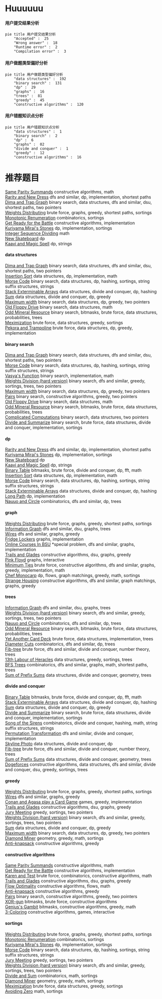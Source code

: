 # Huuuuuu
<!-- tabs:start -->
#### **用户提交结果分析**

```mermaid
pie title 用户提交结果分析
    "Accepted" :  25
    "Wrong answer" :  18
    "Runtime error" :  2
    "Compilation error" :  3
```
#### **用户做题类型偏好分析**

```mermaid
pie title 用户做题类型偏好分析
    "data structures" :  192
    "binary search" :  131
    "dp" :  29
    "graphs" :  16
    "trees" :  81
    "greedy" :  45
    "constructive algorithms" :  120
```
#### **用户错题知识点分析**

```mermaid
pie title 用户错题知识点分析
    "data structures" :  1
    "binary search" :  2
    "dp" :  6
    "graphs" :  02
    "divide and conquer" :  1
    "greedy" :  12
    "constructive algorithms" :  16
```
<!-- tabs:end -->
# 推荐题目
[Same Parity Summands](http://codeforces.com/problemset/problem/1352/B)		constructive algorithms,
                        math		  
[Rarity and New Dress](http://codeforces.com/problemset/problem/1393/D)		dfs and similar,
                        dp,
                        implementation,
                        shortest paths		  
[Dima and Trap Graph](http://codeforces.com/problemset/problem/366/D)		binary search,
                        data structures,
                        dfs and similar,
                        dsu,
                        shortest paths,
                        two pointers		  
[Weights Distributing](http://codeforces.com/problemset/problem/1343/E)		brute force,
                        graphs,
                        greedy,
                        shortest paths,
                        sortings		  
[Monotonic Renumeration](http://codeforces.com/problemset/problem/1102/E)		combinatorics,
                        sortings		  
[Get Ready for the Battle](http://codeforces.com/problemset/problem/1119/G)		constructive algorithms,
                        implementation		  
[Kuriyama Mirai's Stones](http://codeforces.com/problemset/problem/433/B)		dp,
                        implementation,
                        sortings		  
[Integer Sequence Dividing](http://codeforces.com/problemset/problem/1102/A)		math		  
[New Skateboard](http://codeforces.com/problemset/problem/628/B)		dp		  
[Kaavi and Magic Spell](http://codeforces.com/problemset/problem/1336/C)		dp,
                        strings		  
<!-- tabs:start -->
#### **data structures**
[Dima and Trap Graph](http://codeforces.com/problemset/problem/366/D)		binary search,
                        data structures,
                        dfs and similar,
                        dsu,
                        shortest paths,
                        two pointers		  
[Insertion Sort](http://codeforces.com/problemset/problem/362/C)		data structures,
                        dp,
                        implementation,
                        math		  
[Morse Code](http://codeforces.com/problemset/problem/1129/C)		binary search,
                        data structures,
                        dp,
                        hashing,
                        sortings,
                        string suffix structures,
                        strings		  
[Stack Exterminable Arrays](https://codeforces.com/contest/1240/problem/D)		data structures,
                        divide and conquer,
                        dp,
                        hashing		  
[Sum](http://codeforces.com/problemset/problem/1442/D)		data structures,
                        divide and conquer,
                        dp,
                        greedy		  
[Maximum width](http://codeforces.com/problemset/problem/1492/C)		binary search,
                        data structures,
                        dp,
                        greedy,
                        two pointers		  
[Old Floppy Drive](http://codeforces.com/problemset/problem/1490/G)		binary search,
                        data structures,
                        math		  
[Odd Mineral Resource](http://codeforces.com/problemset/problem/1479/D)		binary search,
                        bitmasks,
                        brute force,
                        data structures,
                        probabilities,
                        trees		  
[Meximization](http://codeforces.com/problemset/problem/1497/A)		brute force,
                        data structures,
                        greedy,
                        sortings		  
[Pekora and Trampoline](http://codeforces.com/problemset/problem/1491/C)		brute force,
                        data structures,
                        dp,
                        greedy,
                        implementation		  
#### **binary search**
[Dima and Trap Graph](http://codeforces.com/problemset/problem/366/D)		binary search,
                        data structures,
                        dfs and similar,
                        dsu,
                        shortest paths,
                        two pointers		  
[Morse Code](http://codeforces.com/problemset/problem/1129/C)		binary search,
                        data structures,
                        dp,
                        hashing,
                        sortings,
                        string suffix structures,
                        strings		  
[Vasya's Function](http://codeforces.com/problemset/problem/837/E)		binary search,
                        implementation,
                        math		  
[Weights Division (hard version)](http://codeforces.com/problemset/problem/1399/E2)		binary search,
                        dfs and similar,
                        greedy,
                        sortings,
                        trees,
                        two pointers		  
[Maximum width](http://codeforces.com/problemset/problem/1492/C)		binary search,
                        data structures,
                        dp,
                        greedy,
                        two pointers		  
[Pairs](http://codeforces.com/problemset/problem/1463/D)		binary search,
                        constructive algorithms,
                        greedy,
                        two pointers		  
[Old Floppy Drive](http://codeforces.com/problemset/problem/1490/G)		binary search,
                        data structures,
                        math		  
[Odd Mineral Resource](http://codeforces.com/problemset/problem/1479/D)		binary search,
                        bitmasks,
                        brute force,
                        data structures,
                        probabilities,
                        trees		  
[Complicated Computations](http://codeforces.com/problemset/problem/1436/E)		binary search,
                        data structures,
                        two pointers		  
[Divide and Summarize](http://codeforces.com/problemset/problem/1461/D)		binary search,
                        brute force,
                        data structures,
                        divide and conquer,
                        implementation,
                        sortings		  
#### **dp**
[Rarity and New Dress](http://codeforces.com/problemset/problem/1393/D)		dfs and similar,
                        dp,
                        implementation,
                        shortest paths		  
[Kuriyama Mirai's Stones](http://codeforces.com/problemset/problem/433/B)		dp,
                        implementation,
                        sortings		  
[New Skateboard](http://codeforces.com/problemset/problem/628/B)		dp		  
[Kaavi and Magic Spell](http://codeforces.com/problemset/problem/1336/C)		dp,
                        strings		  
[Binary Table](https://codeforces.com/contest/663/problem/E)		bitmasks,
                        brute force,
                        divide and conquer,
                        dp,
                        fft,
                        math		  
[Insertion Sort](http://codeforces.com/problemset/problem/362/C)		data structures,
                        dp,
                        implementation,
                        math		  
[Morse Code](http://codeforces.com/problemset/problem/1129/C)		binary search,
                        data structures,
                        dp,
                        hashing,
                        sortings,
                        string suffix structures,
                        strings		  
[Stack Exterminable Arrays](https://codeforces.com/contest/1240/problem/D)		data structures,
                        divide and conquer,
                        dp,
                        hashing		  
[Long Path](http://codeforces.com/problemset/problem/407/B)		dp,
                        implementation		  
[Nauuo and Circle](https://codeforces.com/contest/1173/problem/D)		combinatorics,
                        dfs and similar,
                        dp,
                        trees		  
#### **graph**
[Weights Distributing](http://codeforces.com/problemset/problem/1343/E)		brute force,
                        graphs,
                        greedy,
                        shortest paths,
                        sortings		  
[Information Graph](http://codeforces.com/problemset/problem/466/E)		dfs and similar,
                        dsu,
                        graphs,
                        trees		  
[Wires](http://codeforces.com/problemset/problem/1250/N)		dfs and similar,
                        graphs,
                        greedy		  
[Fridge Lockers](http://codeforces.com/problemset/problem/1255/B)		graphs,
                        implementation		  
[Online Courses In BSU](http://codeforces.com/problemset/problem/770/C)		*special problem,
                        dfs and similar,
                        graphs,
                        implementation		  
[Trails and Glades](http://codeforces.com/problemset/problem/209/C)		constructive algorithms,
                        dsu,
                        graphs,
                        greedy		  
[Pink Floyd](http://codeforces.com/problemset/problem/1142/E)		graphs,
                        interactive		  
[Minimum Ties](http://codeforces.com/problemset/problem/1487/C)		brute force,
                        constructive algorithms,
                        dfs and similar,
                        graphs,
                        greedy,
                        implementation,
                        math		  
[Chef Monocarp](http://codeforces.com/problemset/problem/1437/C)		dp,
                        flows,
                        graph matchings,
                        greedy,
                        math,
                        sortings		  
[Strange Housing](http://codeforces.com/problemset/problem/1470/D)		constructive algorithms,
                        dfs and similar,
                        graph matchings,
                        graphs,
                        greedy		  
#### **trees**
[Information Graph](http://codeforces.com/problemset/problem/466/E)		dfs and similar,
                        dsu,
                        graphs,
                        trees		  
[Weights Division (hard version)](http://codeforces.com/problemset/problem/1399/E2)		binary search,
                        dfs and similar,
                        greedy,
                        sortings,
                        trees,
                        two pointers		  
[Nauuo and Circle](https://codeforces.com/contest/1173/problem/D)		combinatorics,
                        dfs and similar,
                        dp,
                        trees		  
[Odd Mineral Resource](http://codeforces.com/problemset/problem/1479/D)		binary search,
                        bitmasks,
                        brute force,
                        data structures,
                        probabilities,
                        trees		  
[Yet Another Card Deck](http://codeforces.com/problemset/problem/1511/C)		brute force,
                        data structures,
                        implementation,
                        trees		  
[Diameter Cuts](http://codeforces.com/problemset/problem/1499/F)		combinatorics,
                        dfs and similar,
                        dp,
                        trees		  
[Fib-tree](http://codeforces.com/problemset/problem/1491/E)		brute force,
                        dfs and similar,
                        divide and conquer,
                        number theory,
                        trees		  
[13th Labour of Heracles](http://codeforces.com/problemset/problem/1466/D)		data structures,
                        greedy,
                        sortings,
                        trees		  
[BFS Trees](http://codeforces.com/problemset/problem/1495/D)		combinatorics,
                        dfs and similar,
                        graphs,
                        math,
                        shortest paths,
                        trees		  
[Sum of Prefix Sums](http://codeforces.com/problemset/problem/1303/G)		data structures,
                        divide and conquer,
                        geometry,
                        trees		  
#### **divide and conquer**
[Binary Table](https://codeforces.com/contest/663/problem/E)		bitmasks,
                        brute force,
                        divide and conquer,
                        dp,
                        fft,
                        math		  
[Stack Exterminable Arrays](https://codeforces.com/contest/1240/problem/D)		data structures,
                        divide and conquer,
                        dp,
                        hashing		  
[Sum](http://codeforces.com/problemset/problem/1442/D)		data structures,
                        divide and conquer,
                        dp,
                        greedy		  
[Divide and Summarize](http://codeforces.com/problemset/problem/1461/D)		binary search,
                        brute force,
                        data structures,
                        divide and conquer,
                        implementation,
                        sortings		  
[Song of the Sirens](http://codeforces.com/problemset/problem/1466/G)		combinatorics,
                        divide and conquer,
                        hashing,
                        math,
                        string suffix structures,
                        strings		  
[Permutation Transformation](http://codeforces.com/problemset/problem/1490/D)		dfs and similar,
                        divide and conquer,
                        implementation		  
[Skyline Photo](https://codeforces.com/contest/1483/problem/C)		data structures,
                        divide and conquer,
                        dp		  
[Fib-tree](http://codeforces.com/problemset/problem/1491/E)		brute force,
                        dfs and similar,
                        divide and conquer,
                        number theory,
                        trees		  
[Sum of Prefix Sums](http://codeforces.com/problemset/problem/1303/G)		data structures,
                        divide and conquer,
                        geometry,
                        trees		  
[Dogeforces](http://codeforces.com/problemset/problem/1494/D)		constructive algorithms,
                        data structures,
                        dfs and similar,
                        divide and conquer,
                        dsu,
                        greedy,
                        sortings,
                        trees		  
#### **greedy**
[Weights Distributing](http://codeforces.com/problemset/problem/1343/E)		brute force,
                        graphs,
                        greedy,
                        shortest paths,
                        sortings		  
[Wires](http://codeforces.com/problemset/problem/1250/N)		dfs and similar,
                        graphs,
                        greedy		  
[Conan and Agasa play a Card Game](http://codeforces.com/problemset/problem/914/B)		games,
                        greedy,
                        implementation		  
[Trails and Glades](http://codeforces.com/problemset/problem/209/C)		constructive algorithms,
                        dsu,
                        graphs,
                        greedy		  
[Jury Meeting](http://codeforces.com/problemset/problem/853/B)		greedy,
                        sortings,
                        two pointers		  
[Weights Division (hard version)](http://codeforces.com/problemset/problem/1399/E2)		binary search,
                        dfs and similar,
                        greedy,
                        sortings,
                        trees,
                        two pointers		  
[Sum](http://codeforces.com/problemset/problem/1442/D)		data structures,
                        divide and conquer,
                        dp,
                        greedy		  
[Maximum width](http://codeforces.com/problemset/problem/1492/C)		binary search,
                        data structures,
                        dp,
                        greedy,
                        two pointers		  
[Diamond Miner](https://codeforces.com/contest/1496/problem/C)		geometry,
                        greedy,
                        math,
                        sortings		  
[Anti-knapsack](http://codeforces.com/problemset/problem/1493/A)		constructive algorithms,
                        greedy		  
#### **constructive algorithms**
[Same Parity Summands](http://codeforces.com/problemset/problem/1352/B)		constructive algorithms,
                        math		  
[Get Ready for the Battle](http://codeforces.com/problemset/problem/1119/G)		constructive algorithms,
                        implementation		  
[Karen and Test](https://codeforces.com/contest/816/problem/D)		brute force,
                        combinatorics,
                        constructive algorithms,
                        math		  
[Trails and Glades](http://codeforces.com/problemset/problem/209/C)		constructive algorithms,
                        dsu,
                        graphs,
                        greedy		  
[Flow Optimality](http://codeforces.com/problemset/problem/457/E)		constructive algorithms,
                        flows,
                        math		  
[Anti-knapsack](http://codeforces.com/problemset/problem/1493/A)		constructive algorithms,
                        greedy		  
[Pairs](http://codeforces.com/problemset/problem/1463/D)		binary search,
                        constructive algorithms,
                        greedy,
                        two pointers		  
[XOR-gun](https://codeforces.com/contest/1456/problem/B)		bitmasks,
                        brute force,
                        constructive algorithms		  
[Genius's Gambit](http://codeforces.com/problemset/problem/1492/D)		bitmasks,
                        constructive algorithms,
                        greedy,
                        math		  
[3-Coloring](https://codeforces.com/contest/1504/problem/D)		constructive algorithms,
                        games,
                        interactive		  
#### **sortings**
[Weights Distributing](http://codeforces.com/problemset/problem/1343/E)		brute force,
                        graphs,
                        greedy,
                        shortest paths,
                        sortings		  
[Monotonic Renumeration](http://codeforces.com/problemset/problem/1102/E)		combinatorics,
                        sortings		  
[Kuriyama Mirai's Stones](http://codeforces.com/problemset/problem/433/B)		dp,
                        implementation,
                        sortings		  
[Morse Code](http://codeforces.com/problemset/problem/1129/C)		binary search,
                        data structures,
                        dp,
                        hashing,
                        sortings,
                        string suffix structures,
                        strings		  
[Jury Meeting](http://codeforces.com/problemset/problem/853/B)		greedy,
                        sortings,
                        two pointers		  
[Weights Division (hard version)](http://codeforces.com/problemset/problem/1399/E2)		binary search,
                        dfs and similar,
                        greedy,
                        sortings,
                        trees,
                        two pointers		  
[Divide and Sum](http://codeforces.com/problemset/problem/1444/B)		combinatorics,
                        math,
                        sortings		  
[Diamond Miner](https://codeforces.com/contest/1496/problem/C)		geometry,
                        greedy,
                        math,
                        sortings		  
[Meximization](http://codeforces.com/problemset/problem/1497/A)		brute force,
                        data structures,
                        greedy,
                        sortings		  
[Avoiding Zero](http://codeforces.com/problemset/problem/1427/A)		math,
                        sortings		  
<!-- tabs:end -->
